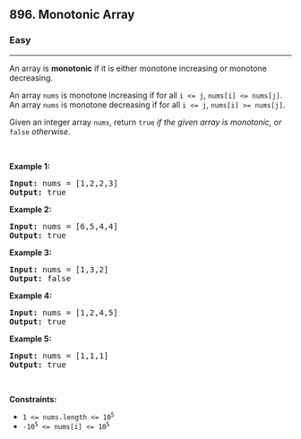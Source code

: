 <h2>896. Monotonic Array</h2><h3>Easy</h3><hr><div><p>An array is <strong>monotonic</strong> if it is either monotone increasing or monotone decreasing.</p>

<p>An array <code>nums</code> is monotone increasing if for all <code>i &lt;= j</code>, <code>nums[i] &lt;= nums[j]</code>. An array <code>nums</code> is monotone decreasing if for all <code>i &lt;= j</code>, <code>nums[i] &gt;= nums[j]</code>.</p>

<p>Given an integer array <code>nums</code>, return <code>true</code><em> if the given array is monotonic, or </em><code>false</code><em> otherwise</em>.</p>

<p>&nbsp;</p>
<p><strong>Example 1:</strong></p>
<pre><strong>Input:</strong> nums = [1,2,2,3]
<strong>Output:</strong> true
</pre><p><strong>Example 2:</strong></p>
<pre><strong>Input:</strong> nums = [6,5,4,4]
<strong>Output:</strong> true
</pre><p><strong>Example 3:</strong></p>
<pre><strong>Input:</strong> nums = [1,3,2]
<strong>Output:</strong> false
</pre><p><strong>Example 4:</strong></p>
<pre><strong>Input:</strong> nums = [1,2,4,5]
<strong>Output:</strong> true
</pre><p><strong>Example 5:</strong></p>
<pre><strong>Input:</strong> nums = [1,1,1]
<strong>Output:</strong> true
</pre>
<p>&nbsp;</p>
<p><strong>Constraints:</strong></p>

<ul>
	<li><code>1 &lt;= nums.length &lt;= 10<sup>5</sup></code></li>
	<li><code>-10<sup>5</sup> &lt;= nums[i] &lt;= 10<sup>5</sup></code></li>
</ul>
</div>